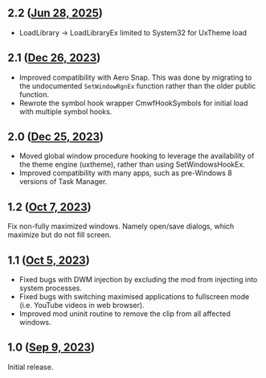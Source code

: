 ## 2.2 ([Jun 28, 2025](https://github.com/ramensoftware/windhawk-mods/blob/b345471bbc41410cb7e0d74396157090a0ddf2b5/mods/classic-maximized-windows-fix.wh.cpp))

* LoadLibrary -> LoadLibraryEx limited to System32 for UxTheme load

## 2.1 ([Dec 26, 2023](https://github.com/ramensoftware/windhawk-mods/blob/71368b0ce9133d13dbe076d0a045cfbfc1762401/mods/classic-maximized-windows-fix.wh.cpp))

- Improved compatibility with Aero Snap. This was done by migrating to the undocumented `SetWindowRgnEx` function rather than the older public function.
- Rewrote the symbol hook wrapper CmwfHookSymbols for initial load with multiple symbol hooks.

## 2.0 ([Dec 25, 2023](https://github.com/ramensoftware/windhawk-mods/blob/a7051cb16cec7d50699a66aa4c47ab939c48f28c/mods/classic-maximized-windows-fix.wh.cpp))

- Moved global window procedure hooking to leverage the availability of the theme engine (uxtheme), rather than using SetWindowsHookEx.
- Improved compatibility with many apps, such as pre-Windows 8 versions of Task Manager.

## 1.2 ([Oct 7, 2023](https://github.com/ramensoftware/windhawk-mods/blob/0c2abf98ba3649753230cc5067fe8833cecf0723/mods/classic-maximized-windows-fix.wh.cpp))

Fix non-fully maximized windows. Namely open/save dialogs, which maximize but do not fill screen.

## 1.1 ([Oct 5, 2023](https://github.com/ramensoftware/windhawk-mods/blob/dd1d6601678911e85086109e88e21ca47785feb5/mods/classic-maximized-windows-fix.wh.cpp))

- Fixed bugs with DWM injection by excluding the mod from injecting into system processes.
- Fixed bugs with switching maximised applications to fullscreen mode (i.e. YouTube videos in web browser).
- Improved mod uninit routine to remove the clip from all affected windows.

## 1.0 ([Sep 9, 2023](https://github.com/ramensoftware/windhawk-mods/blob/59d4fcd662a854e70f166ea1756cf92ca940b02e/mods/classic-maximized-windows-fix.wh.cpp))

Initial release.
